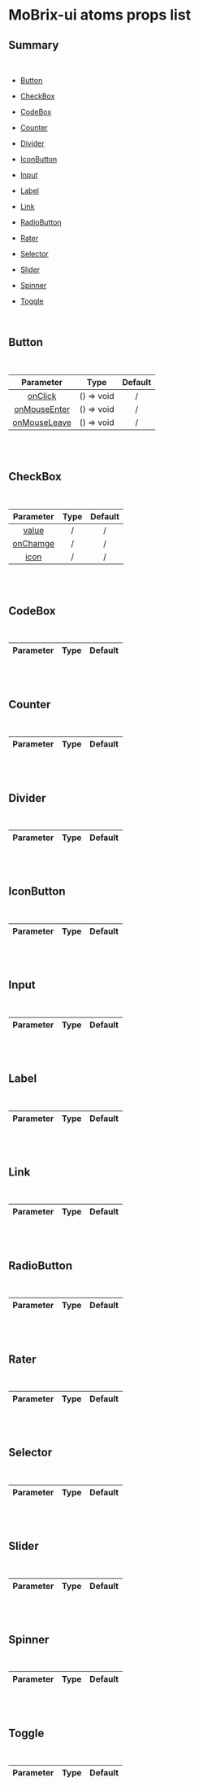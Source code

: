 # MoBrix-ui atoms props list

## Summary

<br>

- [Button](#button)

- [CheckBox](#checkbox)

- [CodeBox](#codebox)

- [Counter](#counter)

- [Divider](#divider)

- [IconButton](#iconbutton)

- [Input](#input)

- [Label](#label)

- [Link](#link)

- [RadioButton](#radiobutton)

- [Rater](#rater)

- [Selector](#selector)

- [Slider](#slider)

- [Spinner](#spinner)

- [Toggle](#toggle)

<br>

## Button

<br>

| <div style='text-align:center;margin:auto;'>Parameter</div>                                                | <div style='text-align:center;margin:auto;'>Type</div>       | <div style='text-align:center;margin:auto;'>Default</div> |
| ---------------------------------------------------------------------------------------------------------- | ------------------------------------------------------------ | --------------------------------------------------------- |
| <div style='text-align:center;margin:auto;'>[onClick](../../atoms/Button/index.md#onclick)</div>           | <div style='text-align:center;margin:auto;'>() => void</div> | <div style='text-align:center;margin:auto;'>/</div>       |
| <div style='text-align:center;margin:auto;'>[onMouseEnter](../../atoms/Button/index.md#onmouseenter)</div> | <div style='text-align:center;margin:auto;'>() => void</div> | <div style='text-align:center;margin:auto;'>/</div>       |
| <div style='text-align:center;margin:auto;'>[onMouseLeave](../../atoms/Button/index.md#onmouseleave)</div> | <div style='text-align:center;margin:auto;'>() => void</div> | <div style='text-align:center;margin:auto;'>/</div>       |

<br>
<br>

## CheckBox

<br>

| <div style='text-align:center;margin:auto;'>Parameter</div>                                          | <div style='text-align:center;margin:auto;'>Type</div> | <div style='text-align:center;margin:auto;'>Default</div> |
| ---------------------------------------------------------------------------------------------------- | ------------------------------------------------------ | --------------------------------------------------------- |
| <div style='text-align:center;margin:auto;'>[value](../../atoms/CheckBox/index.md#value)</div>       | <div style='text-align:center;margin:auto;'>/</div>    | <div style='text-align:center;margin:auto;'>/</div>       |
| <div style='text-align:center;margin:auto;'>[onChamge](../../atoms/CheckBox/index.md#onchamge)</div> | <div style='text-align:center;margin:auto;'>/</div>    | <div style='text-align:center;margin:auto;'>/</div>       |
| <div style='text-align:center;margin:auto;'>[icon](../../atoms/CheckBox/index.md#icon)</div>         | <div style='text-align:center;margin:auto;'>/</div>    | <div style='text-align:center;margin:auto;'>/</div>       |

<br>
<br>

## CodeBox

<br>

| <div style='text-align:center;margin:auto;'>Parameter</div> | <div style='text-align:center;margin:auto;'>Type</div> | <div style='text-align:center;margin:auto;'>Default</div> |
| ----------------------------------------------------------- | ------------------------------------------------------ | --------------------------------------------------------- |

<br>
<br>

## Counter

<br>

| <div style='text-align:center;margin:auto;'>Parameter</div> | <div style='text-align:center;margin:auto;'>Type</div> | <div style='text-align:center;margin:auto;'>Default</div> |
| ----------------------------------------------------------- | ------------------------------------------------------ | --------------------------------------------------------- |

<br>
<br>

## Divider

<br>

| <div style='text-align:center;margin:auto;'>Parameter</div> | <div style='text-align:center;margin:auto;'>Type</div> | <div style='text-align:center;margin:auto;'>Default</div> |
| ----------------------------------------------------------- | ------------------------------------------------------ | --------------------------------------------------------- |

<br>
<br>

## IconButton

<br>

| <div style='text-align:center;margin:auto;'>Parameter</div> | <div style='text-align:center;margin:auto;'>Type</div> | <div style='text-align:center;margin:auto;'>Default</div> |
| ----------------------------------------------------------- | ------------------------------------------------------ | --------------------------------------------------------- |

<br>
<br>

## Input

<br>

| <div style='text-align:center;margin:auto;'>Parameter</div> | <div style='text-align:center;margin:auto;'>Type</div> | <div style='text-align:center;margin:auto;'>Default</div> |
| ----------------------------------------------------------- | ------------------------------------------------------ | --------------------------------------------------------- |

<br>
<br>

## Label

<br>

| <div style='text-align:center;margin:auto;'>Parameter</div> | <div style='text-align:center;margin:auto;'>Type</div> | <div style='text-align:center;margin:auto;'>Default</div> |
| ----------------------------------------------------------- | ------------------------------------------------------ | --------------------------------------------------------- |

<br>
<br>

## Link

<br>

| <div style='text-align:center;margin:auto;'>Parameter</div> | <div style='text-align:center;margin:auto;'>Type</div> | <div style='text-align:center;margin:auto;'>Default</div> |
| ----------------------------------------------------------- | ------------------------------------------------------ | --------------------------------------------------------- |

<br>
<br>

## RadioButton

<br>

| <div style='text-align:center;margin:auto;'>Parameter</div> | <div style='text-align:center;margin:auto;'>Type</div> | <div style='text-align:center;margin:auto;'>Default</div> |
| ----------------------------------------------------------- | ------------------------------------------------------ | --------------------------------------------------------- |

<br>
<br>

## Rater

<br>

| <div style='text-align:center;margin:auto;'>Parameter</div> | <div style='text-align:center;margin:auto;'>Type</div> | <div style='text-align:center;margin:auto;'>Default</div> |
| ----------------------------------------------------------- | ------------------------------------------------------ | --------------------------------------------------------- |

<br>
<br>

## Selector

<br>

| <div style='text-align:center;margin:auto;'>Parameter</div> | <div style='text-align:center;margin:auto;'>Type</div> | <div style='text-align:center;margin:auto;'>Default</div> |
| ----------------------------------------------------------- | ------------------------------------------------------ | --------------------------------------------------------- |

<br>
<br>

## Slider

<br>

| <div style='text-align:center;margin:auto;'>Parameter</div> | <div style='text-align:center;margin:auto;'>Type</div> | <div style='text-align:center;margin:auto;'>Default</div> |
| ----------------------------------------------------------- | ------------------------------------------------------ | --------------------------------------------------------- |

<br>
<br>

## Spinner

<br>

| <div style='text-align:center;margin:auto;'>Parameter</div> | <div style='text-align:center;margin:auto;'>Type</div> | <div style='text-align:center;margin:auto;'>Default</div> |
| ----------------------------------------------------------- | ------------------------------------------------------ | --------------------------------------------------------- |

<br>
<br>

## Toggle

<br>

| <div style='text-align:center;margin:auto;'>Parameter</div> | <div style='text-align:center;margin:auto;'>Type</div> | <div style='text-align:center;margin:auto;'>Default</div> |
| ----------------------------------------------------------- | ------------------------------------------------------ | --------------------------------------------------------- |

<br>
